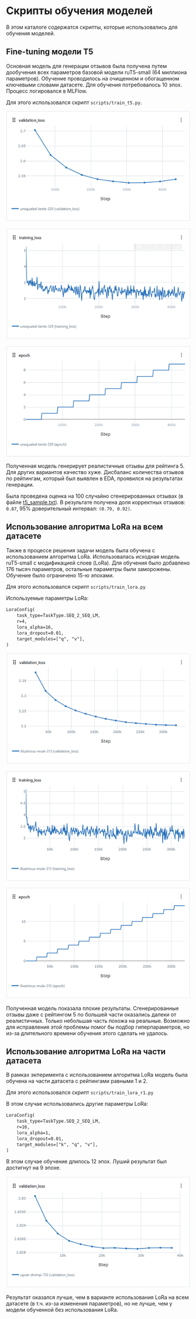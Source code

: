 # Скрипты обучения моделей

В этом каталоге содержатся скрипты, которые использовались для обучения моделей.

## Fine-tuning модели T5

Основная модель для генерации отзывов была получена путем дообучения всех параметров базовой модели ruT5-small (64 миллиона параметров). Обучение проводилось на очищенном и обогащенном ключевыми словами датасете. Для обучения потребовалось 10 эпох. Процесс логировался в MLFlow.

Для этого использовался скрипт `scripts/train_t5.py`.

![Validation loss](images/t5_val_loss.png)

![Train loss](images/t5_train_loss.png)

![Epochs](images/t5_epochs.png)

Полученная модель генерирует реалистичные отзывы для рейтинга 5. Для других вариантов качество хуже. Дисбаланс количества отзывов по рейтингам, который был выявлен в EDA, проявился на результатах генерации.

Была проведена оценка на 100 случайно сгенерированных отзывах (в файле [t5_sample.txt](t5_sample.txt)). В результате получена доля корректных отзывов: `0.87`, 95% доверительный интервал: `(0.79, 0.92)`.

## Использование алгоритма LoRa на всем датасете

Также в процессе решения задачи модель была обучена с использованием алгоритма LoRa. Использовалась исходная модель ruT5-small с модификацией слоев (LoRa). Для обучения было добавлено 176 тысяч параметров, остальные параметры были заморожены. Обучение было ограничено 15-ю эпохами.

Для этого использовался скрипт `scripts/train_lora.py`

Используемые параметры LoRa:
```
LoraConfig(
    task_type=TaskType.SEQ_2_SEQ_LM,
    r=4,
    lora_alpha=16,
    lora_dropout=0.01,
    target_modules=["q", "v"],
)
```

![Validation loss](images/lora_val_loss.png)

![Train loss](images/lora_train_loss.png)

![Epochs](images/lora_epochs.png)

Полученная модель показала плохие результаты. Сгенерированные отзывы даже с рейтингом 5 по большей части оказались далеки от реалистичных. Только небольшая часть похожа на реальные. Возможно для исправления этой проблемы помог бы подбор гиперпараметров, но из-за длительного времени обучения этого сделать не удалось.

## Использование алгоритма LoRa на части датасета

В рамках экперимента с использованием алгоритма LoRa модель была обучена на части датасета с рейтингами равными 1 и 2.

Для этого использовался скрипт `scripts/train_lora_r1.py`

В этом случае использовались другие параметры LoRa:
```
LoraConfig(
    task_type=TaskType.SEQ_2_SEQ_LM,
    r=16,
    lora_alpha=1,
    lora_dropout=0.01,
    target_modules=["k", "q", "v"],
)
```

В этом случае обучение длилось 12 эпох. Луший результат был достигнут на 9 эпохе.

![Validation loss](images/lora_r12_val_loss.png)

Результат оказался лучше, чем в варианте использования LoRa на всем датасете (в т.ч. из-за изменения параметров), но не лучше, чем у модели обученной без использования LoRa.
